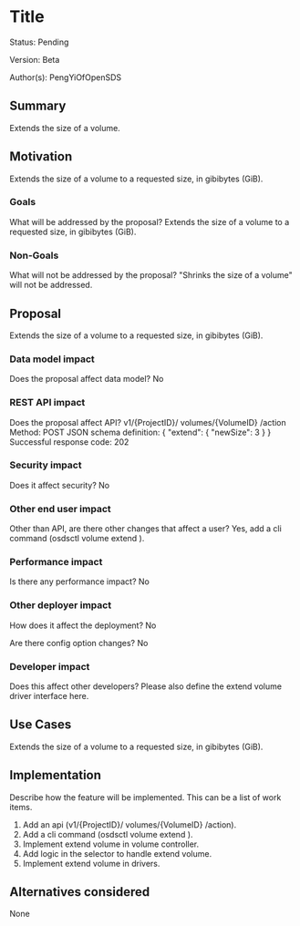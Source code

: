 # Title

Status: Pending

Version: Beta

Author(s): PengYiOfOpenSDS

## Summary

Extends the size of a volume. 

## Motivation

Extends the size of a volume to a requested size, in gibibytes (GiB). 

### Goals

What will be addressed by the proposal?
Extends the size of a volume to a requested size, in gibibytes (GiB). 

### Non-Goals

What will not be addressed by the proposal?
"Shrinks the size of a volume" will not be addressed.

## Proposal

Extends the size of a volume to a requested size, in gibibytes (GiB). 

### Data model impact

Does the proposal affect data model?
No

### REST API impact

Does the proposal affect API?
v1/{ProjectID}/ volumes/{VolumeID} /action
Method: POST
JSON schema definition:
{
"extend": {
"newSize": 3
}
}
Successful response code: 202

### Security impact

Does it affect security? 
No

### Other end user impact

Other than API, are there other changes that affect a user? 
Yes, add a cli command (osdsctl volume extend <id> <new size>).

### Performance impact

Is there any performance impact? 
No

### Other deployer impact

How does it affect the deployment? 
No

Are there config option changes? 
No

### Developer impact

Does this affect other developers? 
Please also define the extend volume driver interface here.

## Use Cases

Extends the size of a volume to a requested size, in gibibytes (GiB). 

## Implementation

Describe how the feature will be implemented. This can be a list of work items.
1. Add an api (v1/{ProjectID}/ volumes/{VolumeID} /action).
2. Add a cli command (osdsctl volume extend <id> <new size>).
3. Implement extend volume in volume controller.
4. Add logic in the selector to handle extend volume.
5. Implement extend volume in drivers.

## Alternatives considered

None
